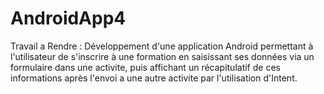# AndroidApp4
Travail a Rendre : Développement d'une application Android permettant à l'utilisateur de s'inscrire à une formation en saisissant ses données via un formulaire dans une activite, puis affichant un récapitulatif de ces informations après l'envoi a une autre activite par l'utilisation d'Intent.

